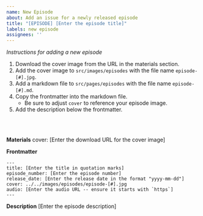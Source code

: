 ```yaml
---
name: New Episode
about: Add an issue for a newly released episode
title: "[EPISODE] [Enter the episode title]"
labels: new episode
assignees: ''
---
```


*Instructions for adding a new episode*
1. Download the cover image from the URL in the materials section.
2. Add the cover image to `src/images/episodes` with the file name `episode-[#].jpg`.
3. Add a markdown file to `src/pages/episodes` with the file name `episode-[#].md`.
4. Copy the frontmatter into the markdown file.
    - Be sure to adjust `cover` to reference your episode image.
6. Add the description below the frontmatter.

<br />
<br />

**Materials**
cover: [Enter the download URL for the cover image]

**Frontmatter**
```
---
title: [Enter the title in quotation marks]
episode_number: [Enter the episode number]
release_date: [Enter the release date in the format "yyyy-mm-dd"]
cover: ../../images/episodes/episode-[#].jpg
audio: [Enter the audio URL -- ensure it starts with `https`]
---
```

**Description**
[Enter the episode description]

